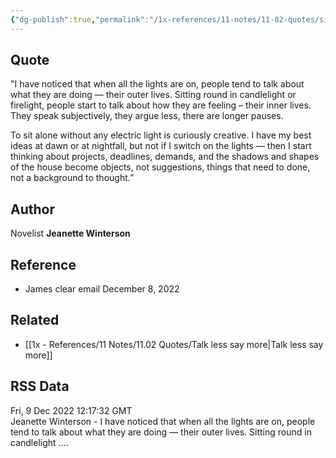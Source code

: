 ```yaml
---
{"dg-publish":true,"permalink":"/1x-references/11-notes/11-02-quotes/sit-round-candle-light-and-talk-about-their-inner-lives/","title":"Sit round candle light and talk about their inner lives","created":"2024-02-14T20:18:39.313+03:00","updated":"2024-02-14T20:18:39.313+03:00"}
---
```



## Quote

"I have noticed that when all the lights are on, people tend to talk about what they are doing — their outer lives. Sitting round in candlelight or firelight, people start to talk about how they are feeling – their inner lives. They speak subjectively, they argue less, there are longer pauses.

To sit alone without any electric light is curiously creative. I have my best ideas at dawn or at nightfall, but not if I switch on the lights — then I start thinking about projects, deadlines, demands, and the shadows and shapes of the house become objects, not suggestions, things that need to done, not a background to thought.”

## Author
Novelist **Jeanette Winterson** 

## Reference
- James clear email December 8, 2022

## Related
- [[1x - References/11 Notes/11.02 Quotes/Talk less say more\|Talk less say more]]

## RSS Data
<div class='date'>Fri, 9 Dec 2022 12:17:32 GMT</div>
<div class='description'>Jeanette Winterson - I have noticed that when all the lights are on, people tend to talk about what they are doing — their outer lives. Sitting round in candlelight ....</div>